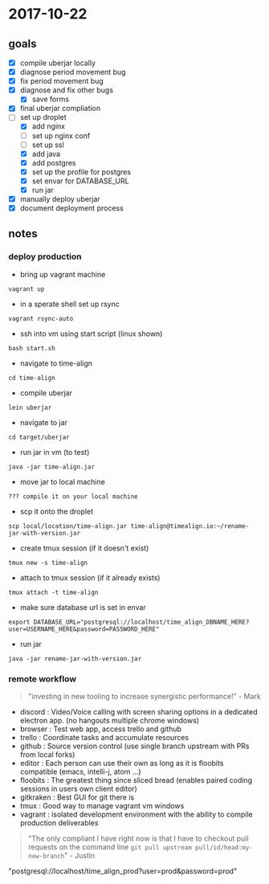 # 2017-10-22

## goals
- [x] compile uberjar locally
- [x] diagnose period movement bug
- [x] fix period movement bug
- [x] diagnose and fix other bugs
  - [x] save forms
- [x] final uberjar compliation
- [ ] set up droplet
  - [x] add nginx
  - [ ] set up nginx conf
  - [ ] set up ssl
  - [x] add java
  - [x] add postgres
  - [x] set up the profile for postgres
  - [x] set envar for DATABASE_URL
  - [x] run jar
- [x] manually deploy uberjar
- [x] document deployment process

## notes
### deploy production
- bring up vagrant machine
```
vagrant up
```

- in a sperate shell set up rsync
```
vagrant rsync-auto
```

- ssh into vm using start script (linux shown)
```
bash start.sh 
```

- navigate to time-align
```
cd time-align
```

- compile uberjar
```
lein uberjar
```

- navigate to jar
```
cd target/uberjar
```

- run jar in vm (to test)
```
java -jar time-align.jar
```

- move jar to local machine
```
??? compile it on your local machine
```

- scp it onto the droplet
```
scp local/location/time-align.jar time-align@timealign.io:~/rename-jar-with-version.jar
```

- create tmux session (if it doesn't exist)
```
tmux new -s time-align

```

- attach to tmux session (if it already exists)
```
tmux attach -t time-align
```

- make sure database url is set in envar
```
export DATABASE_URL="postgresql://localhost/time_align_DBNAME_HERE?user=USERNAME_HERE&password=PASSWORD_HERE" 
``` 

- run jar
```
java -jar rename-jar-with-version.jar
```

### remote workflow
> "investing in new tooling to increase synergistic performance!" - Mark

- discord   : Video/Voice calling with screen sharing options in a dedicated electron app. (no hangouts multiple chrome windows)
- browser   : Test web app, access trello and github
- trello    : Coordinate tasks and accumulate resources
- github    : Source version control (use single branch upstream with PRs from local forks)
- editor    : Each person can use their own as long as it is floobits compatible (emacs, intelli-j, atom ...)
- floobits  : The greatest thing since sliced bread (enables paired coding sessions in users own client editor)
- gitkraken : Best GUI for git there is
- tmux      : Good way to manage vagrant vm windows
- vagrant   : isolated development environment with the ability to compile production deliverables

> "The only compliant I have right now is that I have to checkout pull requests on the command line `git pull upstream pull/id/head:my-new-branch`" - Justin


"postgresql://localhost/time_align_prod?user=prod&password=prod"
